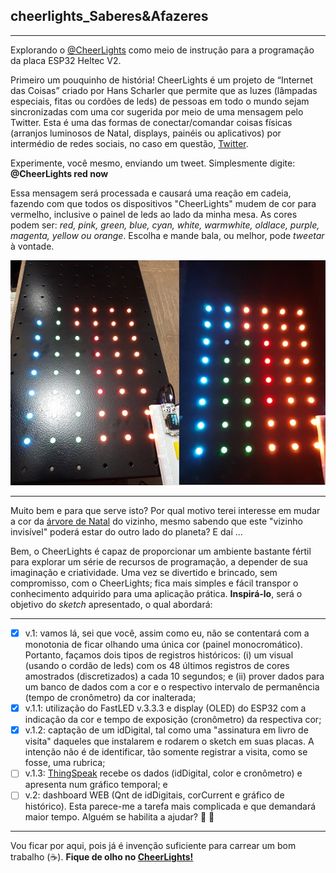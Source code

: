 ## cheerlights_Saberes&Afazeres
***

Explorando o [@CheerLights](https://cheerlights.com/) como meio de instrução para a programação da placa ESP32 Heltec V2. 

Primeiro um pouquinho de história!
CheerLights é um projeto de “Internet das Coisas” criado por Hans Scharler que permite que as luzes (lâmpadas especiais, fitas ou cordões de leds) de pessoas em todo o mundo sejam sincronizadas com uma cor sugerida por meio de uma mensagem pelo Twitter. Esta é uma das formas de conectar/comandar coisas físicas (arranjos luminosos de Natal, displays, painéis ou aplicativos) por intermédio de redes sociais, no caso em questão, [Twitter](https://twitter.com/).

Experimente, você mesmo, enviando um tweet. Simplesmente digite: **@CheerLights red now** <enter>

Essa mensagem será processada e causará uma reação em cadeia, fazendo com que todos os dispositivos "CheerLights" mudem de cor para vermelho, inclusive o painel de leds ao lado da minha mesa. As cores podem ser: *red, pink, green, blue, cyan, white, warmwhite, oldlace, purple, magenta, yellow ou orange*. Escolha e mande bala, ou melhor, pode *tweetar* à vontade.

![painel](https://github.com/Mario-Camara/cheerlights_Saberes-Afazeres/blob/main/cheerlights_saberes-afazeres.jpg?raw=true)

***

Muito bem e para que serve isto? Por qual motivo terei interesse em mudar a cor da [árvore de Natal](https://cheerlights.com/live/) do vizinho, mesmo sabendo que este "vizinho invisível" poderá estar do outro lado do planeta? E daí ...

Bem, o CheerLights é capaz de proporcionar um ambiente bastante fértil para explorar um série de recursos de programação, a depender de sua imaginação e criatividade. Uma vez se divertido e brincado, sem  compromisso, com o CheerLights; fica mais simples e fácil transpor o conhecimento adquirido para uma aplicação prática. **Inspirá-lo**, será o objetivo do *sketch* apresentado, o qual abordará:
***
- [x] v.1: vamos lá, sei que você, assim como eu, não se contentará com a monotonia de ficar olhando uma única cor (painel monocromático). Portanto, façamos dois tipos de registros históricos: (i) um visual (usando o cordão de leds) com os 48 últimos registros de cores amostrados (discretizados) a cada 10 segundos; e (ii) prover dados para um banco de dados com a cor e o respectivo intervalo de permanência (tempo de cronômetro) da cor inalterada;  
- [x] v.1.1: utilização do FastLED v.3.3.3 e display (OLED) do ESP32 com a indicação da cor e tempo de exposição (cronômetro) da respectiva cor;
- [x] v.1.2: captação de um idDigital, tal como uma "assinatura em livro de visita" daqueles que instalarem e rodarem o sketch em suas placas. A intenção não é de identificar, tão somente registrar a visita, como se fosse, uma rubrica;
- [ ] v.1.3: [ThingSpeak](https://thingspeak.com/channels/1270120) recebe os dados (idDigital, color e cronômetro) e apresenta num gráfico temporal; e
- [ ] v.2: dashboard WEB (Qnt de idDigitais, corCurrent e gráfico de histórico). Esta parece-me a tarefa mais complicada e que demandará maior tempo. Alguém se habilita a ajudar? :fist_right: :fist_left:
***
Vou ficar por aqui, pois já é invenção suficiente para carrear um bom trabalho (:coffee:). **Fique de olho no [CheerLights!](https://cheerlights.com/)**
